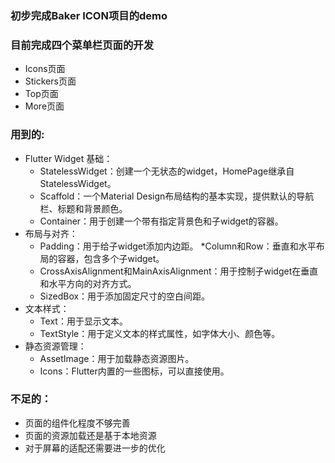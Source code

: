 ### 初步完成Baker ICON项目的demo

### 目前完成四个菜单栏页面的开发

- Icons页面
- Stickers页面
- Top页面
- More页面

### 用到的:

- Flutter Widget 基础：
  * StatelessWidget：创建一个无状态的widget，HomePage继承自StatelessWidget。
  * Scaffold：一个Material Design布局结构的基本实现，提供默认的导航栏、标题和背景颜色。
  * Container：用于创建一个带有指定背景色和子widget的容器。
- 布局与对齐：
  * Padding：用于给子widget添加内边距。
  *Column和Row：垂直和水平布局的容器，包含多个子widget。
  * CrossAxisAlignment和MainAxisAlignment：用于控制子widget在垂直和水平方向的对齐方式。
  * SizedBox：用于添加固定尺寸的空白间距。
- 文本样式：
  * Text：用于显示文本。
  * TextStyle：用于定义文本的样式属性，如字体大小、颜色等。 
- 静态资源管理：
  * AssetImage：用于加载静态资源图片。
  * Icons：Flutter内置的一些图标，可以直接使用。

### 不足的：
- 页面的组件化程度不够完善
- 页面的资源加载还是基于本地资源
- 对于屏幕的适配还需要进一步的优化